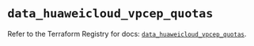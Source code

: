 # `data_huaweicloud_vpcep_quotas`

Refer to the Terraform Registry for docs: [`data_huaweicloud_vpcep_quotas`](https://registry.terraform.io/providers/huaweicloud/huaweicloud/1.71.1/docs/data-sources/vpcep_quotas).
